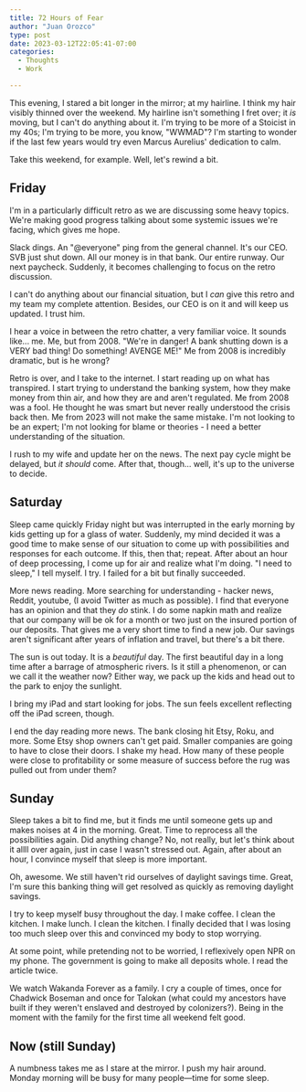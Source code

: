 ```yaml
---
title: 72 Hours of Fear
author: "Juan Orozco"
type: post
date: 2023-03-12T22:05:41-07:00
categories:
  - Thoughts
  - Work

---
```


This evening, I stared a bit longer in the mirror; at my hairline. I think my hair visibly thinned over the weekend. My hairline isn't something I fret over; it *is* moving, but I can't do anything about it. I'm trying to be more of a Stoicist in my 40s; I'm trying to be more, you know, "WWMAD"? I'm starting to wonder if the last few years would try even Marcus Aurelius' dedication to calm.

Take this weekend, for example. Well, let's rewind a bit.

## Friday

I'm in a particularly difficult retro as we are discussing some heavy topics. We're making good progress talking about some systemic issues we're facing, which gives me hope. 

Slack dings. An "@everyone" ping from the general channel. It's our CEO. SVB just shut down. All our money is in that bank. Our entire runway. Our next paycheck. Suddenly, it becomes challenging to focus on the retro discussion. 

I can't do anything about our financial situation, but I _can_ give this retro and my team my complete attention. Besides, our CEO is on it and will keep us updated. I trust him.

I hear a voice in between the retro chatter, a very familiar voice. It sounds like... me. Me, but from 2008. "We're in danger! A bank shutting down is a VERY bad thing! Do something! AVENGE ME!" Me from 2008 is incredibly dramatic, but is he wrong?

Retro is over, and I take to the internet. I start reading up on what has transpired. I start trying to understand the banking system, how they make money from thin air, and how they are and aren't regulated. Me from 2008 was a fool. He thought he was smart but never really understood the crisis back then. Me from 2023 will not make the same mistake. I'm not looking to be an expert; I'm not looking for blame or theories - I need a better understanding of the situation.

I rush to my wife and update her on the news. The next pay cycle might be delayed, but _it should_ come. After that, though... well, it's up to the universe to decide.

## Saturday

Sleep came quickly Friday night but was interrupted in the early morning by kids getting up for a glass of water. Suddenly, my mind decided it was a good time to make sense of our situation to come up with possibilities and responses for each outcome. If this, then that; repeat. After about an hour of deep processing, I come up for air and realize what I'm doing. "I need to sleep," I tell myself. I try. I failed for a bit but finally succeeded.

More news reading. More searching for understanding - hacker news, Reddit, youtube, (I avoid Twitter as much as possible). I find that everyone has an opinion and that they _do_ stink. I do some napkin math and realize that our company will be ok for a month or two just on the insured portion of our deposits. That gives me a very short time to find a new job. Our savings aren't significant after years of inflation and travel, but there's a bit there. 

The sun is out today. It is a _beautiful_ day. The first beautiful day in a long time after a barrage of atmospheric rivers. Is it still a phenomenon, or can we call it the weather now? Either way, we pack up the kids and head out to the park to enjoy the sunlight.

I bring my iPad and start looking for jobs. The sun feels excellent reflecting off the iPad screen, though.

I end the day reading more news. The bank closing hit Etsy, Roku, and more. Some Etsy shop owners can't get paid. Smaller companies are going to have to close their doors. I shake my head. How many of these people were close to profitability or some measure of success before the rug was pulled out from under them?

## Sunday

Sleep takes a bit to find me, but it finds me until someone gets up and makes noises at 4 in the morning. Great. Time to reprocess all the possibilities again. Did anything change? No, not really, but let's think about it allll over again, just in case I wasn't stressed out. Again, after about an hour, I convince myself that sleep is more important.

Oh, awesome. We still haven't rid ourselves of daylight savings time. Great, I'm sure this banking thing will get resolved as quickly as removing daylight savings.

I try to keep myself busy throughout the day. I make coffee. I clean the kitchen. I make lunch. I clean the kitchen. I finally decided that I was losing too much sleep over this and convinced my body to stop worrying.

At some point, while pretending not to be worried, I reflexively open NPR on my phone. The government is going to make all deposits whole. I read the article twice. 

We watch Wakanda Forever as a family. I cry a couple of times, once for Chadwick Boseman and once for Talokan (what could my ancestors have built if they weren't enslaved and destroyed by colonizers?). Being in the moment with the family for the first time all weekend felt good.

## Now (still Sunday)

A numbness takes me as I stare at the mirror. I push my hair around. Monday morning will be busy for many people—time for some sleep.